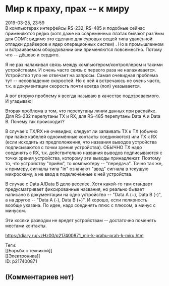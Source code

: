 Мир к праху, прах -- к миру
===========================

  
2019-03-25, 23:59  
 В компьютерах интерфейсы RS-232, RS-485 и подобные сейчас применяются редко  (хотя даже на современных платах бывают раз'ёмы для COM1; видимо это сделано для суровых вещей типа удалённой отладки драйверов и ядер операционных систем)  . Но в промышленном и встраиваемом оборудовании они применяются повсеместно. Потому что -- дёшево и сердито.   
   
 Я не раз налаживал связь между компьютером/контроллером и такими устройствами. И очень часто связь с первого раза не налаживается. Устройство тупо не отвечает на запросы. Самая очевидная проблема тут -- несовпадение скоростей. Но с ней я встречаюсь не очень часто, т.к. в документации скорость почти всегда (лол) указывается.   
   
 А вот вторую проблему я всегда называю в качестве подозреваемого. И угадываю!   
   
 Вторая проблема в том, что перепутаны линии данных при распайке. Для RS-232 перепутаны TX и RX, для RS-485 перепутаны Data A и Data B. Почему так происходит?   
   
 В случае с TX/RX не очевидно, следует ли запаивать TX к TX (обычно при пайке кабелей одноимённые контакты соединяются) или TX к RX (если исходить из предположения, что названия выводов устройства подписываются с точки зрения устройства). ОБЫЧНО TX надо соединять с RX, т.к. действительно названия выводов подписываются с точки зрения устройства, которому эти выводы принадлежат. Поэтому то, что устройству "приём", то компьютеру -- "передача". Точно так же, к примеру, сигналы типа "in" означают "ввод" сигнала в текущую микросхему, а не ввод в подключённые к ней устройства.   
   
 В случае с Data A/Data B дело веселее. Хотя какой-то там стандарт предусматривает фиксированные названия, но реально бывает написано в документации на одно устройство -- "Data A (+), Data B (-)", а на другое -- "Data A (-), Data B (+)". И хорошо, если полярность вообще указана. По идее, надо соединять плюс с плюсом, а минус с минусом.   
   
 Эти косяки разводки не вредят устройствам -- достаточно поменять местами контакты.   
  
<https://diary.ru/~zHz00/p217400871_mir-k-prahu-prah-k-miru.htm>  
  
Теги:  
[[Борьба с техникой]]  
[[Электроника]]  
ID: p217400871  


(Комментариев нет)
------------------